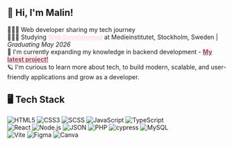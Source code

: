 ## 🌸 Hi, I'm Malin!

👩🏽‍💻 Web developer sharing my tech journey
<br>
👩🏽‍🎓 Studying **<a href="https://medieinstitutet.se/utbildningar/webbutvecklare-inom-e-handel/" style="color: #ffd9dfff;">Web Development</a>** at Medieinstitutet, Stockholm, Sweden | *Graduating May 2026*
<br>
 💭 I'm currently expanding my knowledge in backend development - **<a href="https://github.com/malinjansson/Auctionhouse" style="background-color: #ffeceeff; color: #924759ff;">My latest project!</a>**
<br>
🪐 I'm curious to learn more about tech, to build modern, scalable, and user-friendly applications and grow as a developer. 


## 🖥️ Tech Stack
![HTML5](https://img.shields.io/badge/html5-%23E34F26.svg?style=for-the-badge&logo=html5&logoColor=white)
![CSS3](https://img.shields.io/badge/css3-%231572B6.svg?style=for-the-badge&logo=css3&logoColor=white)
![SCSS](https://img.shields.io/badge/SCSS-%23CF649A.svg?style=for-the-badge&logo=sass&logoColor=white)
![JavaScript](https://img.shields.io/badge/javascript-%23323330.svg?style=for-the-badge&logo=javascript&logoColor=%23F7DF1E) 
![TypeScript](https://img.shields.io/badge/typescript-%23007ACC.svg?style=for-the-badge&logo=typescript&logoColor=white) <br>
![React](https://img.shields.io/badge/React-%23282C34.svg?style=for-the-badge&logo=react&logoColor=61DAFB)
![Node.js](https://img.shields.io/badge/Node.js-%23339933.svg?style=for-the-badge&logo=node.js&logoColor=white)
![JSON](https://img.shields.io/badge/JSON-%23000000.svg?style=for-the-badge&logo=json&logoColor=white)
![PHP](https://img.shields.io/badge/PHP-%23777BB4.svg?style=for-the-badge&logo=php&logoColor=white)
![cypress](https://img.shields.io/badge/-cypress-%23E5E5E5?style=for-the-badge&logo=cypress&logoColor=058a5e)
![MySQL](https://img.shields.io/badge/MySQL-%2300A96D.svg?style=for-the-badge&logo=mysql&logoColor=white)<br>
![Vite](https://img.shields.io/badge/Vite-%234474FF.svg?style=for-the-badge&logo=vite&logoColor=white)
![Figma](https://img.shields.io/badge/Figma-%23FF69B4.svg?style=for-the-badge&logo=figma&logoColor=white)
![Canva](https://img.shields.io/badge/Canva-%23FF3B3F.svg?style=for-the-badge&logo=canva&logoColor=white)


